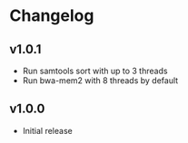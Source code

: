 Changelog
==========

<!--
Newest changes should be on top.

This document is user facing. Please word the changes in such a way
that users understand how the changes affect the new version.
-->

v1.0.1
---------------------------
+ Run samtools sort with up to 3 threads
+ Run bwa-mem2 with 8 threads by default

v1.0.0
---------------------------
+ Initial release
